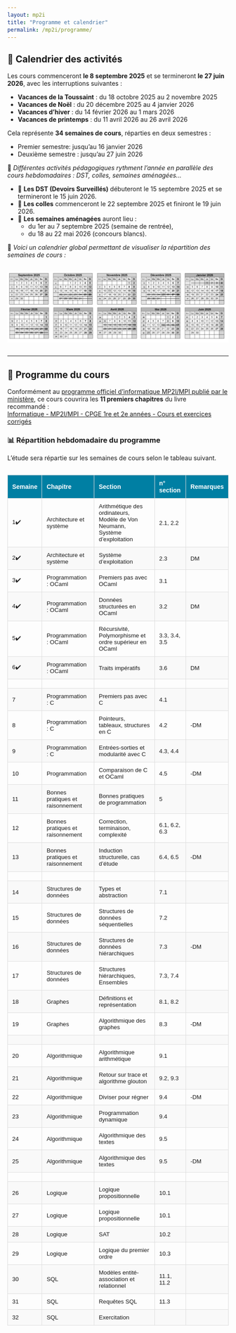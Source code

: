 ```yaml
---
layout: mp2i
title: "Programme et calendrier"
permalink: /mp2i/programme/
---
```


## 📅 Calendrier des activités

Les cours commenceront **le 8 septembre 2025** et se termineront **le 27 juin 2026**, avec les interruptions suivantes :

- **Vacances de la Toussaint** : du 18 octobre 2025 au 2 novembre 2025  
- **Vacances de Noël** : du 20 décembre 2025 au 4 janvier 2026  
- **Vacances d’hiver** : du 14 février 2026 au 1 mars 2026  
- **Vacances de printemps** : du 11 avril 2026 au 26 avril 2026  

Cela représente **34 semaines de cours**, réparties en deux semestres :  
- Premier semestre: jusqu’au 16 janvier 2026  
- Deuxième semestre : jusqu’au 27 juin 2026  

🔄 *Différentes activités pédagogiques rythment l’année en parallèle des cours hebdomadaires : DST, colles, semaines aménagées...*

- 📝 **Les DST (Devoirs Surveillés)** débuteront le 15 septembre 2025 et se termineront le 15 juin 2026.  
- 🎤 **Les colles** commenceront le 22 septembre 2025 et finiront le 19 juin 2026.  
- 📅 **Les semaines aménagées** auront lieu :
  - du 1er au 7 septembre 2025 (semaine de rentrée),
  - du 18 au 22 mai 2026 (concours blancs).

📌 *Voici un calendrier global permettant de visualiser la répartition des semaines de cours :*


<img src="/images/calendrier-mp2i.png" alt="Calendrier" width="900px" style="display: block; margin: 30px auto;" />

---

## 📘 Programme du cours

Conformément au [programme officiel d’informatique MP2I/MPI publié par le ministère](https://www.cpgelachenal.fr/documents/Programme%20informatique%20MP2I-MPI.pdf), ce cours couvrira les **11 premiers chapitres** du livre recommandé :  
[Informatique - MP2I/MPI - CPGE 1re et 2e années - Cours et exercices corrigés](https://www.editions-ellipses.fr/accueil/14407-informatique-mpi2-mpi-cpge-1re-et-2e-annees-cours-et-exercices-corriges-9782340070349.html)


### 📊 Répartition hebdomadaire du programme

L’étude sera répartie sur les semaines de cours selon le tableau suivant.
<!-- Questo è un commento in Markdown: non sarà visibile su GitHub  <iframe src="https://docs.google.com/spreadsheets/d/1bLaYKiwjtkOId92elSMJjm0HFgUuNslEN8jcu967iCA/edit?gid=0#gid=0 widget=true&amp;headers=false" width="800px" height="400px" style="border: 1px solid #ccc; margin: 20px auto; display: block;"> </iframe> -->



<style>
  .programme-table {
    width: 100%;
    border-collapse: collapse;
    font-family: Arial, sans-serif;
    font-size: 0.95em;
    margin-top: 30px;
    text-align: left;
  }

  .programme-table th, .programme-table td {
    padding: 10px;
    border: 1px solid #ddd;
  }

  .programme-table th {
    background-color: #007fa3;
    color: white;
    font-size: 1.05em;
  }

  .programme-table tr:nth-child(even) {
    background-color: #f9f9f9;
  }

  .programme-table tr:hover {
    background-color: #f1f1f1;
  }

  .programme-table td.dm-cell {
    text-align: center;
    font-size: 1.2em;
  }

  .programme-table td.fin-cell {
    color: red;
    font-weight: bold;
    text-align: center;
  }
</style>

<table class="programme-table">
  <thead>
    <tr>
      <th>Semaine</th>
      <th>Chapitre</th>
      <th>Section</th>
      <th>n° section</th>
      <th>Remarques</th>
    </tr>
  </thead>
  <tbody>
    <tr><td>1✔️ </td><td>Architecture et système</td><td>Arithmétique des ordinateurs, Modèle de Von Neumann, Système d’exploitation </td><td>2.1, 2.2 </td><td></td></tr>
    <tr><td>2✔️ </td><td>Architecture et système</td><td>Système d’exploitation </td><td>2.3 </td><td>DM</td></tr>
    <tr><td>3✔️ </td><td>Programmation : OCaml</td><td>Premiers pas avec OCaml</td><td>3.1</td><td></td></tr>
    <tr><td>4✔️ </td><td>Programmation : OCaml</td><td>Données structurées en OCaml</td><td>3.2</td><td>DM</td></tr>
    <tr><td>5✔️ </td><td>Programmation : OCaml</td><td>Récursivité, Polymorphisme et ordre supérieur en OCaml</td><td>3.3, 3.4, 3.5</td><td></td></tr>
    <tr><td>6✔️ </td><td>Programmation : OCaml</td><td>Traits impératifs</td><td>3.6</td><td>DM</td></tr>
    <tr><td></td><td></td><td></td><td></td><td></td></tr>
    <tr><td>7</td><td>Programmation : C</td><td>Premiers pas avec C</td><td>4.1</td><td></td></tr>
    <tr><td>8</td><td>Programmation : C</td><td>Pointeurs, tableaux, structures en C</td><td>4.2</td><td>-DM</td></tr>
    <tr><td>9</td><td>Programmation : C</td><td>Entrées-sorties et modularité avec C</td><td>4.3, 4.4</td><td></td></tr>
    <tr><td>10</td><td>Programmation </td><td>Comparaison de C et OCaml</td><td>4.5</td><td>-DM</td></tr>
    <tr><td>11</td><td>Bonnes pratiques et raisonnement</td><td>Bonnes pratiques de programmation</td><td>5</td><td></td></tr>
    <tr><td>12</td><td>Bonnes pratiques et raisonnement</td><td>Correction, terminaison, complexité</td><td>6.1, 6.2, 6.3</td><td></td></tr>
    <tr><td>13</td><td>Bonnes pratiques et raisonnement</td><td>Induction structurelle, cas d’étude</td><td>6.4, 6.5</td><td>-DM</td></tr>
    <tr><td></td><td></td><td></td><td></td><td></td></tr>
    <tr><td>14</td><td>Structures de données</td><td>Types et abstraction</td><td>7.1</td><td></td></tr>
    <tr><td>15</td><td>Structures de données</td><td>Structures de données séquentielles</td><td>7.2</td><td></td></tr>
    <tr><td>16</td><td>Structures de données</td><td>Structures de données hiérarchiques</td><td>7.3</td><td>-DM</td></tr>
    <tr><td>17</td><td>Structures de données</td><td>Structures hiérarchiques, Ensembles</td><td>7.3, 7.4</td><td></td></tr>
    <tr><td>18</td><td>Graphes</td><td>Définitions et représentation</td><td>8.1, 8.2</td><td></td></tr>
    <tr><td>19</td><td>Graphes</td><td>Algorithmique des graphes</td><td>8.3</td><td>-DM</td></tr>
    <tr><td></td><td></td><td></td><td></td><td></td></tr>
    <tr><td>20</td><td>Algorithmique</td><td>Algorithmique arithmétique</td><td>9.1</td><td></td></tr>
    <tr><td>21</td><td>Algorithmique</td><td>Retour sur trace et algorithme glouton</td><td>9.2, 9.3</td><td></td></tr>
    <tr><td>22</td><td>Algorithmique</td><td>Diviser pour régner</td><td>9.4</td><td>-DM</td></tr>
    <tr><td>23</td><td>Algorithmique</td><td>Programmation dynamique</td><td>9.4</td><td></td></tr>
    <tr><td>24</td><td>Algorithmique</td><td>Algorithmique des textes</td><td>9.5</td><td></td></tr>
    <tr><td>25</td><td>Algorithmique</td><td>Algorithmique des textes</td><td>9.5</td><td>-DM</td></tr>
    <tr><td></td><td></td><td></td><td></td><td></td></tr>
    <tr><td>26</td><td>Logique</td><td>Logique propositionnelle</td><td>10.1</td><td></td></tr>
    <tr><td>27</td><td>Logique</td><td>Logique propositionnelle</td><td>10.1</td><td></td></tr>
    <tr><td>28</td><td>Logique</td><td>SAT</td><td>10.2</td><td></td></tr>
    <tr><td>29</td><td>Logique</td><td>Logique du premier ordre</td><td>10.3</td><td></td></tr>
    <tr><td>30</td><td>SQL</td><td>Modèles entité-association et relationnel</td><td>11.1, 11.2</td><td></td></tr>
    <tr><td>31</td><td>SQL</td><td>Requêtes SQL</td><td>11.3</td><td></td></tr>
    <tr><td>32</td><td>SQL</td><td>Exercitation </td><td></td><td></td></tr>
  </tbody>
</table>



